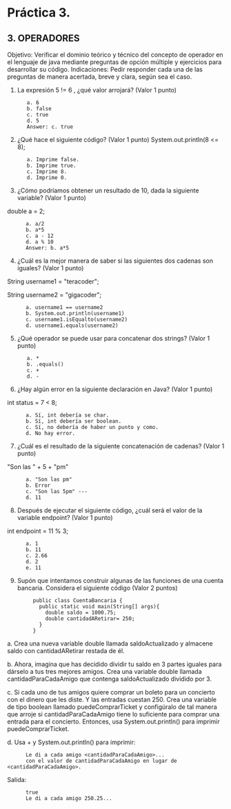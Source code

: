 # Práctica 3.

## 3. OPERADORES

Objetivo: Verificar el dominio teórico y técnico del concepto de operador en el lenguaje
de java mediante preguntas de opción múltiple y ejercicios para desarrollar su código.
Indicaciones: Pedir responder cada una de las preguntas de manera acertada, breve y
clara, según sea el caso.

1. La expresión 5 != 6 , ¿qué valor arrojará? (Valor 1 punto)

          a. 6
          b. false
          c. true 
          d. 5
          Answer: c. true
          
2. ¿Qué hace el siguiente código? (Valor 1 punto)
System.out.println(8 <= 8);

          a. Imprime false.
          b. Imprime true.
          c. Imprime 8.
          d. Imprime 0.

3. ¿Cómo podríamos obtener un resultado de 10, dada la siguiente variable? (Valor 1
punto)

double a = 2;

          a. a/2
          b. a*5
          c. a - 12
          d. a % 10
          Answer: b. a*5

4. ¿Cuál es la mejor manera de saber si las siguientes dos cadenas son iguales?
(Valor 1 punto)

String username1 = "teracoder";

String username2 = "gigacoder";

          a. username1 == username2
          b. System.out.println(username1)
          c. username1.isEqualto(username2)
          d. username1.equals(username2)


5. ¿Qué operador se puede usar para concatenar dos strings? (Valor 1 punto)

          a. *
          b. .equals()
          c. +
          d. -


6. ¿Hay algún error en la siguiente declaración en Java? (Valor 1 punto)

int status = 7 < 8;

          a. Sí, int debería se char.
          b. Sí, int debería ser boolean.
          c. Sí, no debería de haber un punto y como.
          d. No hay error.

7. ¿Cuál es el resultado de la siguiente concatenación de cadenas? (Valor 1 punto)

"Son las " + 5 + "pm"

          a. "Son las pm"
          b. Error
          c. "Son las 5pm" ---
          d. 11


8. Después de ejecutar el siguiente código, ¿cuál será el valor de la variable
endpoint? (Valor 1 punto)

int endpoint = 11 % 3;

          a. 1
          b. 11
          c. 2.66
          d. 2
          e. 11


9. Supón que intentamos construir algunas de las funciones de una cuenta bancaria.
Considera el siguiente código (Valor 2 puntos)

            public class CuentaBancaria {
              public static void main(String[] args){
                double saldo = 1000.75;
                double cantidadARetirar= 250;
              }
            }

a. Crea una nueva variable double llamada saldoActualizado y
almacene saldo con cantidadARetirar restada de él.

b. Ahora, imagina que has decidido dividir tu saldo en 3 partes iguales
para dárselo a tus tres mejores amigos. Crea una variable double
llamada cantidadParaCadaAmigo que contenga saldoActualizado
dividido por 3.

c. Si cada uno de tus amigos quiere comprar un boleto para un
concierto con el dinero que les diste. Y las entradas cuestan 250. Crea
una variable de tipo boolean llamado puedeComprarTicket y
configúralo de tal manera que arroje si cantidadParaCadaAmigo
tiene lo suficiente para comprar una entrada para el concierto.
Entonces, usa System.out.println() para imprimir
puedeComprarTicket.

d. Usa + y System.out.println() para imprimir:

          Le di a cada amigo <cantidadParaCadaAmigo>...
          con el valor de cantidadParaCadaAmigo en lugar de <cantidadParaCadaAmigo>.

Salida:

          true
          Le di a cada amigo 250.25...
